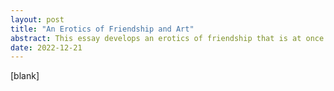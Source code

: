 ```yaml
---
layout: post
title: "An Erotics of Friendship and Art"
abstract: This essay develops an erotics of friendship that is at once also an erotics of art and an erotics of religious experience, by working with the thinking of María Lugones, Audre Lorde, Plato, bell hooks, Alfred North Whitehead, Aristotle, Susan Sontag, Gloria Anzaldúa, John Dewey, Jean-Luc Nancy, Henri Bergson and Baruch Spinoza. / Nota bene: From here down, I still need to incorporate Plato, Whitehead, and Aristotle, after choosing to expand from three divisions into four. Each movement could be written as a 3-5 page section within an essay or as a 3-chapter part within a book. / In our first movement, Lugones, Lorde, and hooks articulate an erotics of friendship through lenses of devotion, turning toward, and mentorship. In our second movement, Sontag articulates an erotics of art in contrast with a hermeneutics interpreting art, as well as transparence as divine sense of intuition in perception, and Anzaldúa articulates an erotics of sublime, transformative storytelling, as well as a world-erotic understood through metaphors of entering the serpent and of becoming Coatlicue, practiced by attuning a global multiplicity of energy. Dewey articulates an erotics of art through the esthetic as consummate experience. In our third movement, Nancy articulates an existential erotics of being-with the origin, of being abandoned by the gods, and of loving each other with affectionately curious “world”-traveling; Bergson articulates the intuition of concrete duration as a site of erotic access to the Absolute; and Spinoza articulates the fullness of our erotic God, drawn to the limits of perception, sense, matter, existence, and “world,” in the perfection of the real, i.e., in the perfection of the erotic-esthetic-intuitive-material-devotional-mentorial-memorial-platonic-divine-experiential Absolute. / I argue for erotic, platonic, demi-sexual, poly-relational love as a metaphysical principle of experience, existence, and matter. I argue that we must turn toward embodied desire, attraction, and feeling, aspects of our shared *eros*, in order to achieve social justice, global harmony, personal fulfillment, and moral sense.
date: 2022-12-21
---
```


[blank]
